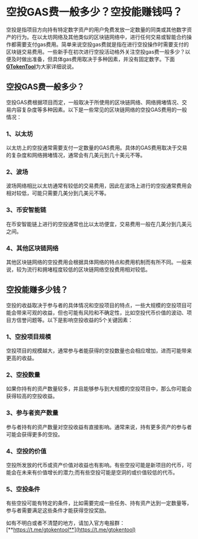# 空投GAS费一般多少？空投能赚钱吗？

空投是指项目方向持有特定数字资产的用户免费发放一定数量的同类或其他数字资产的行为。在以太坊网络及其他类似的区块链网络中，进行任何交易或智能合约操作都需要支付gas费用。简单来说空投gas费就是指在进行空投操作时需要支付的区块链交易费用。一些新手在初次进行空投活动格外关注空投gas费一般多少？以便及时做出准备，但具体gas费用取决于多种因素，并没有固定数字。下面[**GTokenTool**](https://www.gtokentool.com)为大家详细说说。

## 空投GAS费一般多少？

空投GAS费根据项目而定，一般取决于所使用的区块链网络、网络拥堵情况、交易内容复杂度等多种因素。以下是一些常见的区块链网络的空投GAS费用的一般情况：

### 1、以太坊

以太坊上的空投通常需要支付一定数量的GAS费用。具体的GAS费用取决于交易的复杂度和网络拥堵情况，通常会有几美元到几十美元不等。

### 2、波场

波场网络相比以太坊通常有较低的交易费用，因此在波场上进行的空投通常费用会相对较低，可能只需要几美分到几美元不等。

### 3、币安智能链

在币安智能链上进行的空投通常也比以太坊便宜，交易费用一般在几美分到几美元之间。

### 4、其他区块链网络

其他区块链网络的空投费用会根据具体网络的特点和费用机制而有所不同。一般来说，较为流行和拥堵程度较低的区块链网络空投费用相对较低。

## 空投能赚多少钱？

空投的收益取决于参与者的具体情况和空投项目的特点，一些大规模的空投项目可能会带来可观的收益，但也可能有风险和不确定性，比如空投代币价值的波动、项目方信誉问题等。以下是影响空投收益的5个关键因素：

### 1、空投项目规模

空投项目的规模越大，通常参与者能获得的空投数量也会相应增加，进而可能带来更高的收益。

### 2、空投数量

如果你持有的资产数量较多，并且能够参与到大规模的空投项目中，那么你可能会获得较高的空投收益。

### 3、参与者资产数量

参与者持有的资产数量对空投收益有直接影响。通常来说，持有更多资产的参与者可能会获得更多的空投。

### 4、空投的价值

空投所发放的代币或资产价值对收益也有影响。有些空投可能是新项目的代币，可能会在未来有价值增长的潜力;而有些空投可能是空洞的或价值较低的代币。

### 5、空投条件

有些空投可能有特定的条件，比如需要完成一些任务、持有资产达到一定数量等，参与者需要满足这些条件才能获得空投奖励。

如有不明白或者不清楚的地方，请加入官方电报群：[**https://t.me/gtokentool**](https://t.me/gtokentool)
